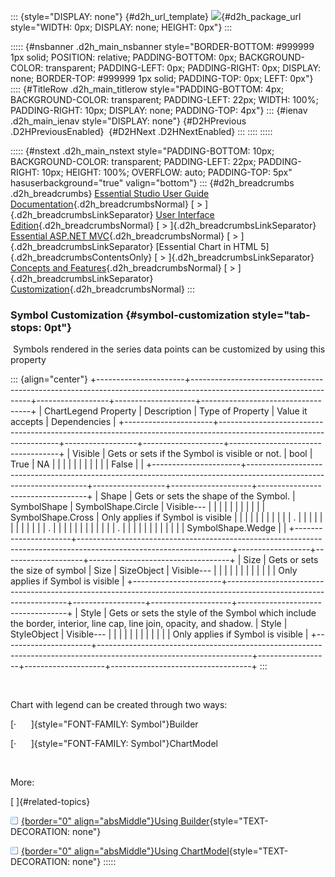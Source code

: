 ::: {style="DISPLAY: none"}
[](ms-xhelp:///?Id=d2h_url_template){#d2h_url_template} ![](!package_url!){#d2h_package_url style="WIDTH: 0px; DISPLAY: none; HEIGHT: 0px"}
:::

::::: {#nsbanner .d2h_main_nsbanner style="BORDER-BOTTOM: #999999 1px solid; POSITION: relative; PADDING-BOTTOM: 0px; BACKGROUND-COLOR: transparent; PADDING-LEFT: 0px; PADDING-RIGHT: 0px; DISPLAY: none; BORDER-TOP: #999999 1px solid; PADDING-TOP: 0px; LEFT: 0px"}
:::: {#TitleRow .d2h_main_titlerow style="PADDING-BOTTOM: 4px; BACKGROUND-COLOR: transparent; PADDING-LEFT: 22px; WIDTH: 100%; PADDING-RIGHT: 10px; DISPLAY: none; PADDING-TOP: 4px"}
::: {#ienav .d2h_main_ienav style="DISPLAY: none"}
[](ms-xhelp:///?Id=26b6dc70-7ca4-458b-89bf-66c1a18829ae){#D2HPrevious .D2HPreviousEnabled}  [](ms-xhelp:///?Id=64cd2996-655d-4435-872a-2398126c0533){#D2HNext .D2HNextEnabled}
:::
::::
:::::

::::: {#nstext .d2h_main_nstext style="PADDING-BOTTOM: 10px; BACKGROUND-COLOR: transparent; PADDING-LEFT: 22px; PADDING-RIGHT: 10px; HEIGHT: 100%; OVERFLOW: auto; PADDING-TOP: 5px" hasuserbackground="true" valign="bottom"}
::: {#d2h_breadcrumbs .d2h_breadcrumbs}
[Essential Studio User Guide Documentation](ms-xhelp:///?Id=12457748-09e3-4d74-a240-8e049cedf030){.d2h_breadcrumbsNormal} [ \> ]{.d2h_breadcrumbsLinkSeparator} [User Interface Edition](ms-xhelp:///?Id=c29296b7-531c-413b-a0ec-488ca1f7f669){.d2h_breadcrumbsNormal} [ \> ]{.d2h_breadcrumbsLinkSeparator} [Essential ASP.NET MVC](ms-xhelp:///?Id=4b14e7d1-65c4-4f67-b1aa-2c37709905a5){.d2h_breadcrumbsNormal} [ \> ]{.d2h_breadcrumbsLinkSeparator} [Essential Chart in HTML 5]{.d2h_breadcrumbsContentsOnly} [ \> ]{.d2h_breadcrumbsLinkSeparator} [Concepts and Features](ms-xhelp:///?Id=67645206-a62c-4d69-9ad4-52c865a681a5){.d2h_breadcrumbsNormal} [ \> ]{.d2h_breadcrumbsLinkSeparator} [Customization](ms-xhelp:///?Id=26b6dc70-7ca4-458b-89bf-66c1a18829ae){.d2h_breadcrumbsNormal}
:::

### Symbol Customization {#symbol-customization style="tab-stops: 0pt"}

 Symbols rendered in the series data points can be customized by using this property

::: {align="center"}
+----------------------+--------------------------------------------------------------------------------------------------------------------+------------------+--------------------+-----------------------------------+
| ChartLegend Property | Description                                                                                                        | Type of Property | Value it accepts   | Dependencies                      |
+----------------------+--------------------------------------------------------------------------------------------------------------------+------------------+--------------------+-----------------------------------+
| Visible              | Gets or sets if the Symbol is visible or not.                                                                      | bool             | True               | NA                                |
|                      |                                                                                                                    |                  |                    |                                   |
|                      |                                                                                                                    |                  | False              |                                   |
+----------------------+--------------------------------------------------------------------------------------------------------------------+------------------+--------------------+-----------------------------------+
| Shape                | Gets or sets the shape of the Symbol.                                                                              | SymbolShape      | SymbolShape.Circle | Visible---                        |
|                      |                                                                                                                    |                  |                    |                                   |
|                      |                                                                                                                    |                  | SymbolShape.Cross  | Only applies if Symbol is visible |
|                      |                                                                                                                    |                  |                    |                                   |
|                      |                                                                                                                    |                  | .                  |                                   |
|                      |                                                                                                                    |                  |                    |                                   |
|                      |                                                                                                                    |                  | .                  |                                   |
|                      |                                                                                                                    |                  |                    |                                   |
|                      |                                                                                                                    |                  | .                  |                                   |
|                      |                                                                                                                    |                  |                    |                                   |
|                      |                                                                                                                    |                  | SymbolShape.Wedge  |                                   |
+----------------------+--------------------------------------------------------------------------------------------------------------------+------------------+--------------------+-----------------------------------+
| Size                 | Gets or sets the size of symbol                                                                                    | Size             | SizeObject         | Visible---                        |
|                      |                                                                                                                    |                  |                    |                                   |
|                      |                                                                                                                    |                  |                    | Only applies if Symbol is visible |
+----------------------+--------------------------------------------------------------------------------------------------------------------+------------------+--------------------+-----------------------------------+
| Style                | Gets or sets the style of the Symbol which include the border, interior, line cap, line join, opacity, and shadow. | Style            | StyleObject        | Visible---                        |
|                      |                                                                                                                    |                  |                    |                                   |
|                      |                                                                                                                    |                  |                    | Only applies if Symbol is visible |
+----------------------+--------------------------------------------------------------------------------------------------------------------+------------------+--------------------+-----------------------------------+
:::

 

Chart with legend can be created through two ways:

[·      ]{style="FONT-FAMILY: Symbol"}Builder

[·      ]{style="FONT-FAMILY: Symbol"}ChartModel

 

More:

[ ]{#related-topics}

[![](button.gif){border="0" align="absMiddle"}Using Builder](ms-xhelp:///?Id=a40246bc-e0ee-417a-ba75-482622bee42a){style="TEXT-DECORATION: none"}

[![](button.gif){border="0" align="absMiddle"}Using ChartModel](ms-xhelp:///?Id=867cb355-b9ea-4f38-b398-262e3afcf1a5){style="TEXT-DECORATION: none"}
:::::

